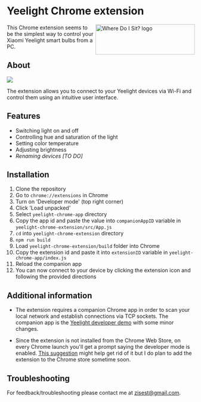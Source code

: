 # Yeelight Chrome extension
<img src="https://zisest.ru/files/yeelight-chrome-logo.png" align="right"
     title="Where Do I Sit? logo" width="266" height="81">
     
This Chrome extension seems to be the simplest way to control your Xiaomi Yeelight smart bulbs from a PC.
## About
[![](https://zisest.ru/files/yeelight-chrome.png)](https://github.com/zisest/yeelight-chrome)

The extension allows you to connect to your Yeelight devices via Wi-Fi and control them using an intuitive user interface.

## Features
- Switching light on and off
- Controlling hue and saturation of the light
- Setting color temperature
- Adjusting brightness
- *Renaming devices [TO DO]*

## Installation

1. Clone the repository
2. Go to `chrome://extensions` in Chrome
3. Turn on 'Developer mode' (top right corner)
4. Click 'Load unpacked'
5. Select `yeelight-chrome-app` directory
6. Copy the app id and paste the value into `companionAppID` variable in `yeelight-chrome-extension/src/App.js`
7. `cd` into `yeelight-chrome-extension` directory
8. `npm run build`
9. Load `yeelight-chrome-extension/build` folder into Chrome
10. Copy the extension id and paste it into `extensionID` variable in `yeelight-chrome-app/index.js`
11. Reload the companion app
12. You can now connect to your device by clicking the extension icon and following the provided directions

## Additional information
- The extension requires a companion Chrome app in order to scan your local network and establish connections via TCP sockets. The companion app is the [Yeelight developer demo](https://www.yeelight.com/en_US/developer "Y") with some minor changes.

- Since the extension is not installed from the Chrome Web Store, on every Chrome launch you'll get a prompt saying the developer mode is enabled. [This suggestion](https://stackoverflow.com/questions/23055651/disable-developer-mode-extensions-pop-up-in-chrome "This") might help get rid of it but I do plan to add the extension to the Chrome store sometime soon.

## Troubleshooting
For feedback/troubleshooting please contact me at [zisest@gmail.com](mailto:zisest@gmail.com?subject=Yeelight%20Chrome "zisest@gmail.com").
